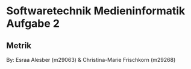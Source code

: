 # Softwaretechnik Medieninformatik Aufgabe 2
## Metrik

By: Esraa Alesber (m29063) & Christina-Marie Frischkorn (m29268)